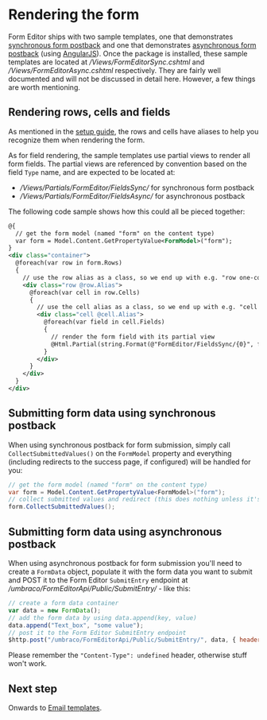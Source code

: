 # Rendering the form
Form Editor ships with two sample templates, one that demonstrates [synchronous form postback](../Source/Umbraco/Views/FormEditorSync.cshtml) and one that demonstrates [asynchronous form postback](../Source/Umbraco/Views/FormEditorAsync.cshtml) (using [AngularJS](https://angularjs.org/)). Once the package is installed, these sample templates are located at */Views/FormEditorSync.cshtml* and */Views/FormEditorAsync.cshtml* respectively. They are fairly well documented and will not be discussed in detail here. However, a few things are worth mentioning.

## Rendering rows, cells and fields
As mentioned in the [setup guide](install.md), the rows and cells have aliases to help you recognize them when rendering the form. 

As for field rendering, the sample templates use partial views to render all form fields. The partial views are referenced by convention based on the field `Type` name, and are expected to be located at:
* */Views/Partials/FormEditor/FieldsSync/* for synchronous form postback 
* */Views/Partials/FormEditor/FieldsAsync/* for asynchronous postback 

The following code sample shows how this could all be pieced together: 

```xml
@{
  // get the form model (named "form" on the content type)
  var form = Model.Content.GetPropertyValue<FormModel>("form");
}
<div class="container">
  @foreach(var row in form.Rows)
  {
    // use the row alias as a class, so we end up with e.g. "row one-column"
    <div class="row @row.Alias">
      @foreach(var cell in row.Cells)
      {
        // use the cell alias as a class, so we end up with e.g. "cell col-md-4"
        <div class="cell @cell.Alias">
          @foreach(var field in cell.Fields)
          {
            // render the form field with its partial view
            @Html.Partial(string.Format(@"FormEditor/FieldsSync/{0}", field.Type), field)
          }
        </div>
      }
    </div>
  }
</div>
```

## Submitting form data using synchronous postback
When using synchronous postback for form submission, simply call `CollectSubmittedValues()` on the `FormModel` property and everything (including redirects to the success page, if configured) will be handled for you: 

```cs
// get the form model (named "form" on the content type)
var form = Model.Content.GetPropertyValue<FormModel>("form");
// collect submitted values and redirect (this does nothing unless it's a postback)
form.CollectSubmittedValues();
```

## Submitting form data using asynchronous postback
When using asynchronous postback for form submission you'll need to create a `FormData` object, populate it with the form data you want to submit and POST it to the Form Editor `SubmitEntry` endpoint at */umbraco/FormEditorApi/Public/SubmitEntry/* - like this: 

```javascript
// create a form data container
var data = new FormData();
// add the form data by using data.append(key, value) 
data.append("Text_box", "some value");
// post it to the Form Editor SubmitEntry endpoint
$http.post("/umbraco/FormEditorApi/Public/SubmitEntry/", data, { headers: { "Content-Type": undefined } }).then(/* handle response here */);
```

Please remember the `"Content-Type": undefined` header, otherwise stuff won't work.

## Next step
Onwards to [Email templates](emails.md).
